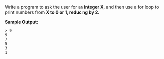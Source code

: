 Write a program to ask the user for an **integer X**, and then use a for loop to print numbers from **X to 0 or 1, reducing by 2.**

**Sample Output:**
```
> 9
9
7
5
3
1
```